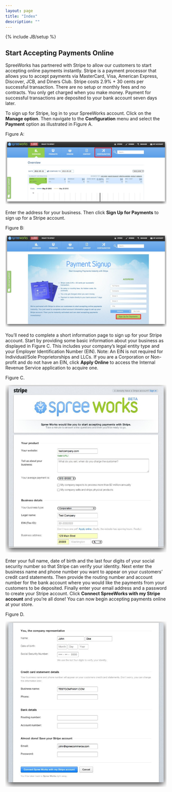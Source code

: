 ```yaml
---
layout: page
title: "Index"
description: ""
---
```

{% include JB/setup %}

## Start Accepting Payments Online

SpreeWorks has partnered with Stripe to allow our customers to start accepting online payments instantly. Stripe is a payment processor that allows you to accept payments via MasterCard, Visa, American Express, Discover, JCB, and Diners Club. Stripe costs 2.9% + 30 cents per successful transaction. There are no setup or monthly fees and no contracts. You only get charged when you make money. Payment for successful transactions are deposited to your bank account seven days later. 

To sign up for Stripe, log in to your SpreeWorks account. Click on the **Manage option**. Then navigate to the **Configuration** menu and select the **Payment** option as illustrated in Figure A.

Figure A:

![Figure A](/assets/spreeworks/images/accept_payments_online_figure_a.jpg)

Enter the address for your business. Then click **Sign Up for Payments** to sign up for a Stripe account.

Figure B:

![Figure B](/assets/spreeworks/images/accept_payments_online_figure_b.jpg)

You’ll need to complete a short information page to sign up for your Stripe account. Start by providing some basic information about your business as displayed in Figure C. This includes your company’s legal entity type and your Employer Identification Number (EIN). Note: An EIN is not required for Individual/Sole Proprietorships and LLCs. If you are a Corporation or Non-profit and do not have an EIN, click **Apply Online** to access the Internal Revenue Service application to acquire one. 

Figure C.

![Figure C](/assets/spreeworks/images/accept_payments_online_figure_c.jpg)

Enter your full name, date of birth and the last four digits of your social security number so that Stripe can verify your identity. Next enter the business name and phone number you want to appear on your customers’ credit card statements. Then provide the routing number and account number for the bank account where you would like the payments from your customers to be deposited. Finally enter your email address and a password to create your Stripe account. Click **Connect SpreeWorks with my Stripe account** and you’re all done! You can now begin accepting payments online at your store. 

Figure D.

![Figure D](/assets/spreeworks/images/accept_payments_online_figure_d.jpg)